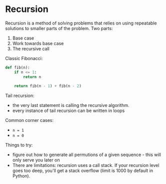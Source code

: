 # Recursion
Recursion is a method of solving problems that relies on using repeatable solutions to smaller parts of the problem. Two parts:
1. Base case
2. Work towards base case
3. The recursive call

Classic Fibonacci:
```python
def fib(n):
    if n <= 1:
        return n
    
    return fib(n - 1) + fib(n - 2)
```

Tail recursion:
- the very last statement is calling the recursive algorithm.
- every instance of tail recursion can be written in loops

Common corner cases:
- `n = 1` 
- `n = 0`

Things to try:
- figure out how to generate all permutions of a given sequence - this will only serve you later on
- There are limitations: recursion uses a call stack. If your recursion level goes too deep, you'll get a stack overflow (limit is 1000 by default in Python).

